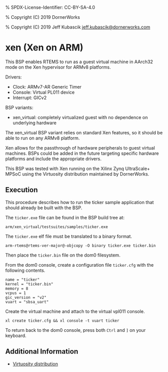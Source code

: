 % SPDX-License-Identifier: CC-BY-SA-4.0

% Copyright (C) 2019 DornerWorks

% Copyright (C) 2019 Jeff Kubascik <jeff.kubascik@dornerworks.com>

# xen (Xen on ARM)

This BSP enables RTEMS to run as a guest virtual machine in AArch32 mode on the
Xen hypervisor for ARMv8 platforms.

Drivers:

- Clock: ARMv7-AR Generic Timer
- Console: Virtual PL011 device
- Interrupt: GICv2

BSP variants:

- xen_virtual: completely virtualized guest with no dependence on underlying
  hardware

The xen_virtual BSP variant relies on standard Xen features, so it should be
able to run on any ARMv8 platform.

Xen allows for the passthrough of hardware peripherals to guest virtual
machines. BSPs could be added in the future targeting specific hardware
platforms and include the appropriate drivers.

This BSP was tested with Xen running on the Xilinx Zynq UltraScale+ MPSoC using
the Virtuosity distribution maintained by DornerWorks.

## Execution

This procedure describes how to run the ticker sample application that should
already be built with the BSP.

The `ticker.exe` file can be found in the BSP build tree at:

```none
arm/xen_virtual/testsuites/samples/ticker.exe
```

The `ticker.exe` elf file must be translated to a binary format.

```none
arm-rtems@rtems-ver-major@-objcopy -O binary ticker.exe ticker.bin
```

Then place the `ticker.bin` file on the dom0 filesystem.

From the dom0 console, create a configuration file `ticker.cfg` with the
following contents.

```none
name = "ticker"
kernel = "ticker.bin"
memory = 8
vcpus = 1
gic_version = "v2"
vuart = "sbsa_uart"
```

Create the virtual machine and attach to the virtual vpl011 console.

```none
xl create ticker.cfg && xl console -t vuart ticker
```

To return back to the dom0 console, press both `Ctrl` and `]` on your
keyboard.

## Additional Information

- [Virtuosity distribution](https://dornerworks.com/xen/virtuosity)
